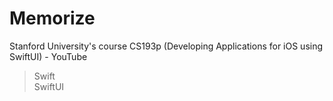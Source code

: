 # Memorize
Stanford University's course CS193p (Developing Applications for iOS using SwiftUI) - YouTube

> Swift<br>
> SwiftUI
